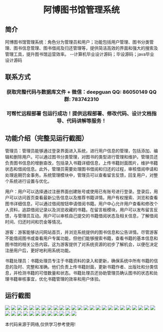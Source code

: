 <p><h1 align="center">阿博图书馆管理系统</h1></p>

## 简介
阿博图书馆管理系统：角色分为管理员和用户；功能包括用户管理、图书分类管理、图书信息管理、图书借阅及归还管理等，提供简洁高效的界面和强大的搜索及管理工具，提升图书馆运营效率。    --计算机毕业设计源码；毕设源码；java毕业设计源码


## 联系方式
<p><h3 align="center">获取完整代码与数据库文件 + 微信：deepguan QQ: 86050149 QQ群: 783742310</h3></p>
<p><h3 align="center">可帮忙远程部署 包运行成功！提供远程部署、修改代码、设计文档指导、代码讲解等服务！</h3></p>

## 功能介绍（完整见运行截图）
管理员：管理员能够通过登录界面进入系统，进行用户信息的管理，包括添加、编辑和删除用户。可以通过图书分类管理，对图书的类型进行管理和维护。管理员还负责图书信息的增删查改，包括录入书籍详细信息，上传书籍封面图片，维护书籍状态和借阅信息。此外，管理员需要处理图书借阅和归还的过程，审核借阅申请和处理逾期罚金事务。系统管理模块中，管理员可以查看留言反馈，回复用户，对整个系统进行设置与优化。

用户：用户可以选择通过注册界面创建账号或使用已有账号进行登录。登录后，用户可以访问首页查看最新公告信息以及推荐书籍详情。用户有权搜索、浏览和查看图书详细信息，可以通过借阅按钮申请借阅书籍。用户中心允许用户查看和修改个人资料，追踪借阅记录以及浏览收藏的书籍。在留言板模块，用户可以发布留言反馈，与管理员互动。用户可以审核自己提交的书籍借阅状态及相关信息，了解借阅时间、归还时间和罚金等情况。

游客：游客能够访问网站首页，并浏览系统提供的图书信息和公告详情。尽管游客不能借阅图书或查看用户专属功能，但他们能够搜索书籍，查看书籍的基本信息和图书馆的相关公告内容。这为游客提供了对系统资源的初步了解机会，以便在决定注册用户后，更好地利用系统功能。

书籍处理员：书籍处理员专注于书籍资料的录入和更新，确保系统中所有书籍的信息的及时、完整和准确。他们负责上传书籍封面，更新书籍作者、出版社和分类信息，并检测书籍的可借数量和状态。书籍处理员还协助管理员确认图书的状态和处理书籍审核事宜，优化书籍管理的效率和用户体验。


## 运行截图
![](https://bs-1329754181.cos.ap-shanghai.myqcloud.com/spring/AboLibraryManagementSystem/img/001.jpg)
![](https://bs-1329754181.cos.ap-shanghai.myqcloud.com/spring/AboLibraryManagementSystem/img/002.jpg)
![](https://bs-1329754181.cos.ap-shanghai.myqcloud.com/spring/AboLibraryManagementSystem/img/003.jpg)
![](https://bs-1329754181.cos.ap-shanghai.myqcloud.com/spring/AboLibraryManagementSystem/img/004.jpg)
![](https://bs-1329754181.cos.ap-shanghai.myqcloud.com/spring/AboLibraryManagementSystem/img/005.jpg)
![](https://bs-1329754181.cos.ap-shanghai.myqcloud.com/spring/AboLibraryManagementSystem/img/006.jpg)
![](https://bs-1329754181.cos.ap-shanghai.myqcloud.com/spring/AboLibraryManagementSystem/img/007.jpg)
![](https://bs-1329754181.cos.ap-shanghai.myqcloud.com/spring/AboLibraryManagementSystem/img/008.jpg)
![](https://bs-1329754181.cos.ap-shanghai.myqcloud.com/spring/AboLibraryManagementSystem/img/009.jpg)
![](https://bs-1329754181.cos.ap-shanghai.myqcloud.com/spring/AboLibraryManagementSystem/img/010.jpg)
![](https://bs-1329754181.cos.ap-shanghai.myqcloud.com/spring/AboLibraryManagementSystem/img/011.jpg)
![](https://bs-1329754181.cos.ap-shanghai.myqcloud.com/spring/AboLibraryManagementSystem/img/012.jpg)
![](https://bs-1329754181.cos.ap-shanghai.myqcloud.com/spring/AboLibraryManagementSystem/img/013.jpg)
![](https://bs-1329754181.cos.ap-shanghai.myqcloud.com/spring/AboLibraryManagementSystem/img/014.jpg)
![](https://bs-1329754181.cos.ap-shanghai.myqcloud.com/spring/AboLibraryManagementSystem/img/015.jpg)
![](https://bs-1329754181.cos.ap-shanghai.myqcloud.com/spring/AboLibraryManagementSystem/img/016.jpg)
![](https://bs-1329754181.cos.ap-shanghai.myqcloud.com/spring/AboLibraryManagementSystem/img/017.jpg)
![](https://bs-1329754181.cos.ap-shanghai.myqcloud.com/spring/AboLibraryManagementSystem/img/018.jpg)
![](https://bs-1329754181.cos.ap-shanghai.myqcloud.com/spring/AboLibraryManagementSystem/img/019.jpg)
![](https://bs-1329754181.cos.ap-shanghai.myqcloud.com/spring/AboLibraryManagementSystem/img/020.jpg)
![](https://bs-1329754181.cos.ap-shanghai.myqcloud.com/spring/AboLibraryManagementSystem/img/021.jpg)
![](https://bs-1329754181.cos.ap-shanghai.myqcloud.com/spring/AboLibraryManagementSystem/img/022.jpg)
![](https://bs-1329754181.cos.ap-shanghai.myqcloud.com/spring/AboLibraryManagementSystem/img/023.jpg)
![](https://bs-1329754181.cos.ap-shanghai.myqcloud.com/spring/AboLibraryManagementSystem/img/024.jpg)
![](https://bs-1329754181.cos.ap-shanghai.myqcloud.com/spring/AboLibraryManagementSystem/img/025.jpg)
![](https://bs-1329754181.cos.ap-shanghai.myqcloud.com/spring/AboLibraryManagementSystem/img/026.jpg)
![](https://bs-1329754181.cos.ap-shanghai.myqcloud.com/spring/AboLibraryManagementSystem/img/027.jpg)
![](https://bs-1329754181.cos.ap-shanghai.myqcloud.com/spring/AboLibraryManagementSystem/img/028.jpg)
![](https://bs-1329754181.cos.ap-shanghai.myqcloud.com/spring/AboLibraryManagementSystem/img/029.jpg)
![](https://bs-1329754181.cos.ap-shanghai.myqcloud.com/spring/AboLibraryManagementSystem/img/030.jpg)
![](https://bs-1329754181.cos.ap-shanghai.myqcloud.com/spring/AboLibraryManagementSystem/img/031.jpg)
![](https://bs-1329754181.cos.ap-shanghai.myqcloud.com/spring/AboLibraryManagementSystem/img/032.jpg)
![](https://bs-1329754181.cos.ap-shanghai.myqcloud.com/spring/AboLibraryManagementSystem/img/033.jpg)
![](https://bs-1329754181.cos.ap-shanghai.myqcloud.com/spring/AboLibraryManagementSystem/img/034.jpg)
![](https://bs-1329754181.cos.ap-shanghai.myqcloud.com/spring/AboLibraryManagementSystem/img/035.jpg)
![](https://bs-1329754181.cos.ap-shanghai.myqcloud.com/spring/AboLibraryManagementSystem/img/036.jpg)
![](https://bs-1329754181.cos.ap-shanghai.myqcloud.com/spring/AboLibraryManagementSystem/img/037.jpg)

<p>本代码来源于网络,仅供学习参考使用!</p>
